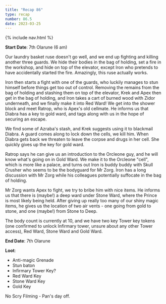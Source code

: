 ```yaml
---
title: "Recap 86"
type: recap
number: 86.5
date: 2023-03-25
---
```


{% include nav.html %}

**Start Date**: 7th Olarune (6 am)

Our laundry basket ruse doesn't go well, and we end up fighting and killing another three guards. We hide their bodies in the bag of holding, set a fire in the workshop, and hide on top of the elevator, except Iron who pretends to have accidentally started the fire. Amazingly, this ruse actually works.

Iron then starts a fight with one of the guards, who luckily manages to stun himself before things get too out of control. Removing the remains from the bag of holding and stashing them on top of the elevator, Krek and Apex then get in the bag of holding, and Iron takes a cart of burned wood with Zidor underneath, and we finally make it into Red Ward! We get into the shower block and meet Ratrop, who is Apex's old cellmate. He informs us that Diabra has a key to gold ward, and tags along with us in the hope of securing an escape.

We find some of Azraba's stash, and Krek suggests using it to blackmail Diabra. A guard comes along to lock down the cells, we kill him. When Diabra gets back we threaten to leave the corpse and drugs in her cell. She quickly gives up the key for gold ward.

Ratrop says he can give us an introduction to the Orcleone guy, and he will know what's going on in Gold Ward. We make it to the Orcleone "cell", which is more like a palace, and turns out Iron is buddy buddy with Skull Crusher who seems to be the bodyguard for Mr Zorg. Iron has a long discussion with Mr Zorg while his colleagues potentially suffocate in the bag of holding.

Mr Zorg wants Apex to fight, we try to bribe him with nice items. He informs us that there is (maybe!) a deep ward under Stone Ward, where the Prince is most likely being held. After giving up really too many of our shiny magic items, he gives us the location of two air vents - one going from gold to stone, and one (maybe!) from Stone to Deep.

The body count is currently at 10, and we have two key Tower key tokens (one confirmed to unlock Infirmary tower, unsure about any other Tower access), Red Ward, Stone Ward and Gold Ward.

**End Date**: 7th Olarune

**Loot**:
- Anti-magic Grenade
- Stun baton
- Infirmary Tower Key?
- Red Ward Key
- Stone Ward Key
- Gold Key

No Scry Filming - Pan's day off.


